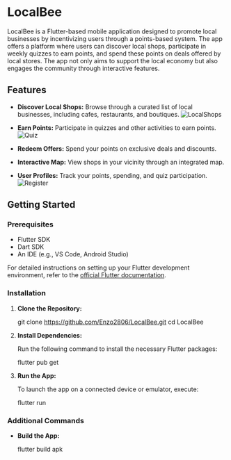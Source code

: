 # LocalBee

LocalBee is a Flutter-based mobile application designed to promote local businesses by incentivizing users through a points-based system. The app offers a platform where users can discover local shops, participate in weekly quizzes to earn points, and spend these points on deals offered by local stores. The app not only aims to support the local economy but also engages the community through interactive features.

## Features

- **Discover Local Shops:** Browse through a curated list of local businesses, including cafes, restaurants, and boutiques.
![LocalShops](https://github.com/user-attachments/assets/2de705ba-58bc-4009-bb34-4714691088a9)

- **Earn Points:** Participate in quizzes and other activities to earn points.
![Quiz](https://github.com/user-attachments/assets/963380e9-163d-4efc-8c96-b0fcf0565cb5)

- **Redeem Offers:** Spend your points on exclusive deals and discounts.
- **Interactive Map:** View shops in your vicinity through an integrated map.
- **User Profiles:** Track your points, spending, and quiz participation.
![Register](https://github.com/user-attachments/assets/8bc28daa-6f0d-40c1-9547-9ff50b4676d4)


## Getting Started

### Prerequisites

- Flutter SDK
- Dart SDK
- An IDE (e.g., VS Code, Android Studio)

For detailed instructions on setting up your Flutter development environment, refer to the [official Flutter documentation](https://flutter.dev/docs/get-started/install).

### Installation

1. **Clone the Repository:**

   git clone https://github.com/Enzo2806/LocalBee.git
   cd LocalBee

2. **Install Dependencies:**

   Run the following command to install the necessary Flutter packages:

   flutter pub get

3. **Run the App:**

   To launch the app on a connected device or emulator, execute:

   flutter run

### Additional Commands

- **Build the App:**

  flutter build apk
